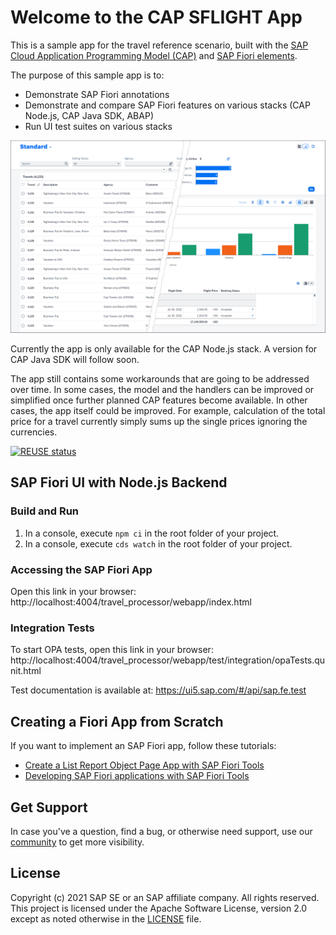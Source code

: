 # Welcome to the CAP SFLIGHT App

This is a sample app for the travel reference scenario, built with the [SAP Cloud Application Programming Model (CAP)](https://cap.cloud.sap) and [SAP Fiori elements](https://experience.sap.com/fiori-design-web/smart-templates).

The purpose of this sample app is to:
* Demonstrate SAP Fiori annotations
* Demonstrate and compare SAP Fiori features on various stacks (CAP Node.js, CAP Java SDK, ABAP)
* Run UI test suites on various stacks

![Process Travels Page](img.png)

Currently the app is only available for the CAP Node.js stack. A version for CAP Java SDK will follow soon.

The app still contains some workarounds that are going to be addressed over time.
In some cases, the model and the handlers can be improved or simplified once further planned CAP features become available.
In other cases, the app itself could be improved. For example, calculation of the total price for a travel
currently simply sums up the single prices ignoring the currencies.

[![REUSE status](https://api.reuse.software/badge/github.com/SAP-samples/cap-sflight)](https://api.reuse.software/info/github.com/SAP-samples/cap-sflight)


## SAP Fiori UI with Node.js Backend

### Build and Run

1. In a console, execute `npm ci` in the root folder of your project.
2. In a console, execute `cds watch` in the root folder of your project.

### Accessing the SAP Fiori App

Open this link in your browser:
http://localhost:4004/travel_processor/webapp/index.html

### Integration Tests

To start OPA tests, open this link in your browser:
http://localhost:4004/travel_processor/webapp/test/integration/opaTests.qunit.html

Test documentation is available at:
https://ui5.sap.com/#/api/sap.fe.test

## Creating a Fiori App from Scratch

If you want to implement an SAP Fiori app, follow these tutorials:

* [Create a List Report Object Page App with SAP Fiori Tools](https://developers.sap.com/group.fiori-tools-lrop.html)
* [Developing SAP Fiori applications with SAP Fiori Tools](https://help.sap.com/viewer/17d50220bcd848aa854c9c182d65b699/Latest/en-US)

## Get Support

In case you've a question, find a bug, or otherwise need support, use our [community](https://answers.sap.com/tags/9f13aee1-834c-4105-8e43-ee442775e5ce) to get more visibility.

## License
Copyright (c) 2021 SAP SE or an SAP affiliate company. All rights reserved. This project is licensed under the Apache Software License, version 2.0 except as noted otherwise in the [LICENSE](LICENSES/Apache-2.0.txt) file.
